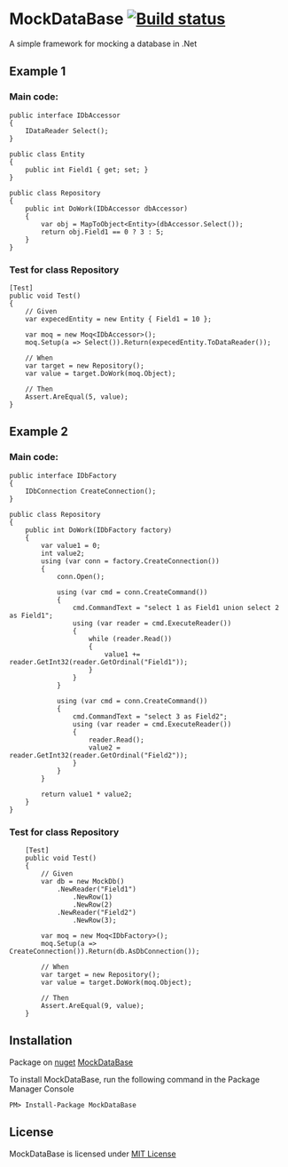 MockDataBase [![Build status](https://ci.appveyor.com/api/projects/status/ejp2k0cn3oqd8t21?svg=true)](https://ci.appveyor.com/project/elizarovalex/mockdatabase)
=======
A simple framework for mocking a database in .Net

## Example 1

### Main code:

	public interface IDbAccessor
	{
		IDataReader Select();
	}

	public class Entity
	{
		public int Field1 { get; set; }
	}

	public class Repository
	{
		public int DoWork(IDbAccessor dbAccessor)
		{
			var obj = MapToObject<Entity>(dbAccessor.Select());
			return obj.Field1 == 0 ? 3 : 5;
		}
	}

### Test for class Repository

	[Test]
	public void Test()
	{
		// Given
		var expecedEntity = new Entity { Field1 = 10 };

		var moq = new Moq<IDbAccessor>();
		moq.Setup(a => Select()).Return(expecedEntity.ToDataReader());

		// When
		var target = new Repository();
		var value = target.DoWork(moq.Object);

		// Then
		Assert.AreEqual(5, value);
	}

## Example 2

### Main code:

    public interface IDbFactory
	{
		IDbConnection CreateConnection();
	}

	public class Repository
	{
		public int DoWork(IDbFactory factory)
		{
			var value1 = 0;
			int value2;
			using (var conn = factory.CreateConnection())
			{
				conn.Open();

				using (var cmd = conn.CreateCommand())
				{
					cmd.CommandText = "select 1 as Field1 union select 2 as Field1";
					using (var reader = cmd.ExecuteReader())
					{
						while (reader.Read())
						{
							value1 += reader.GetInt32(reader.GetOrdinal("Field1"));
						}
					}
				}

				using (var cmd = conn.CreateCommand())
				{
					cmd.CommandText = "select 3 as Field2";
					using (var reader = cmd.ExecuteReader())
					{
						reader.Read();
						value2 = reader.GetInt32(reader.GetOrdinal("Field2"));
					}
				}
			}

			return value1 * value2;
		}
	}

### Test for class Repository

		[Test]
		public void Test()
		{
			// Given
			var db = new MockDb()
				.NewReader("Field1")
					.NewRow(1)
					.NewRow(2)
				.NewReader("Field2")
					.NewRow(3);

			var moq = new Moq<IDbFactory>();
			moq.Setup(a => CreateConnection()).Return(db.AsDbConnection());

			// When
			var target = new Repository();
			var value = target.DoWork(moq.Object);

			// Then
			Assert.AreEqual(9, value);
		}

## Installation
Package on [nuget](https://nuget.org) [MockDataBase](https://www.nuget.org/packages/MockDataBase/)

To install MockDataBase, run the following command in the Package Manager Console

`PM> Install-Package MockDataBase`

## License
MockDataBase is licensed under [MIT License](http://en.wikipedia.org/wiki/MIT_License)
